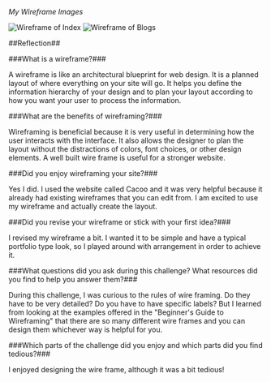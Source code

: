 *My Wireframe Images*

![Wireframe of Index](/imgs/wireframe-index.png)
![Wireframe of Blogs](/imgs/wireframe-blog-index.png)

##Reflection##

###What is a wireframe?###

A wireframe is like an architectural blueprint for web design. It is a planned layout of where everything on your site will go. It helps you define the information hierarchy of your design and to plan your layout according to how you want your user to process the information.

###What are the benefits of wireframing?###

Wireframing is beneficial because it is very useful in determining how the user interacts with the interface. It also allows the designer to plan the layout without the distractions of colors, font choices, or other design elements. A well built wire frame is useful for a stronger website.

###Did you enjoy wireframing your site?###

Yes I did. I used the website called Cacoo and it was very helpful because it already had existing wireframes that you can edit from. I am excited to use my wireframe and actually create the layout.

###Did you revise your wireframe or stick with your first idea?###

I revised my wireframe a bit. I wanted it to be simple and have a typical portfolio type look, so I played around with arrangement in order to achieve it.

###What questions did you ask during this challenge? What resources did you find to help you answer them?###

During this challenge, I was curious to the rules of wire framing. Do they have to be very detailed? Do you have to have specific labels? But I learned from looking at the examples offered in the "Beginner's Guide to Wireframing" that there are so many different wire frames and you can design them whichever way is helpful for you.

###Which parts of the challenge did you enjoy and which parts did you find tedious?###

I enjoyed designing the wire frame, although it was a bit tedious!

